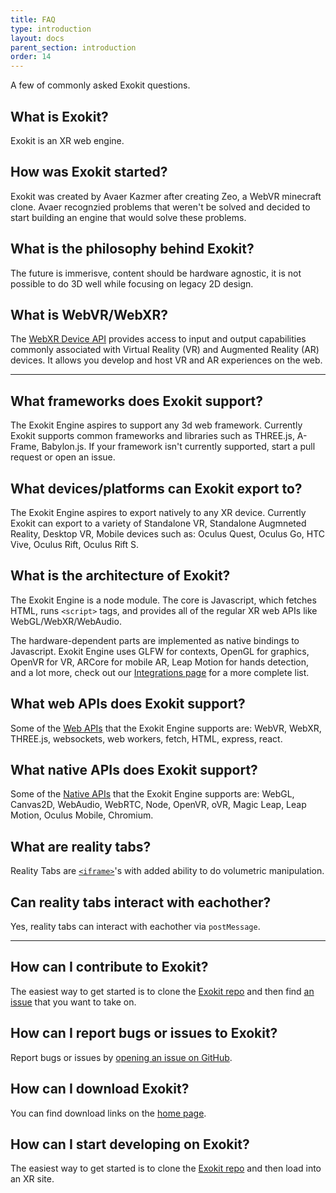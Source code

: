 ```yaml
---
title: FAQ
type: introduction
layout: docs
parent_section: introduction
order: 14
---
```


A few of commonly asked Exokit questions.

## What is Exokit?  
Exokit is an XR web engine.

## How was Exokit started?
Exokit was created by Avaer Kazmer after creating Zeo, a WebVR minecraft clone. Avaer recognzied problems that weren't be solved and decided to start building an engine that would solve these problems.

## What is the philosophy behind Exokit?
The future is immerisve, content should be hardware agnostic, it is not possible to do 3D well while focusing on legacy 2D design.

## What is WebVR/WebXR?
The [WebXR Device API](https://github.com/immersive-web/webxr/blob/master/explainer.md) provides access to input and output capabilities commonly associated with Virtual Reality (VR) and Augmented Reality (AR) devices. It allows you develop and host VR and AR experiences on the web.

--------------------------------------------

## What frameworks does Exokit support?
The Exokit Engine aspires to support any 3d web framework. Currently Exokit supports common frameworks and libraries such as THREE.js, A-Frame, Babylon.js. If your framework isn't currently supported, start a pull request or open an issue.

## What devices/platforms can Exokit export to?
The Exokit Engine aspires to export natively to any XR device. Currently Exokit can export to a variety of Standalone VR, Standalone Augmneted Reality, Desktop VR, Mobile devices such as: Oculus Quest, Oculus Go, HTC Vive, Oculus Rift, Oculus Rift S.

## What is the architecture of Exokit?
The Exokit Engine is a node module. The core is Javascript, which fetches HTML, runs `<script>` tags, and provides all of the regular XR web APIs like WebGL/WebXR/WebAudio.

The hardware-dependent parts are implemented as native bindings to Javascript. Exokit Engine uses GLFW for contexts, OpenGL for graphics, OpenVR for VR, ARCore for mobile AR, Leap Motion for hands detection, and a lot more, check out our [Integrations page](../overview/techIntegrations.html) for a more complete list.

## What web APIs does Exokit support?
Some of the [Web APIs](../apis/webAPIs) that the Exokit Engine supports are: WebVR, WebXR, THREE.js, websockets, web workers, fetch, HTML, express, react.

## What native APIs does Exokit support?
Some of the [Native APIs](../apis/nativeAPIs) that the Exokit Engine supports are: WebGL, Canvas2D, WebAudio, WebRTC, Node, OpenVR, oVR, Magic Leap, Leap Motion, Oculus Mobile, Chromium.

## What are reality tabs?
Reality Tabs are [`<iframe>`](../apis/iframeAPI)'s with added ability to do volumetric manipulation.

## Can reality tabs interact with eachother?
Yes, reality tabs can interact with eachother via `postMessage`.


--------------------------------------------

## How can I contribute to Exokit?
The easiest way to get started is to clone the [Exokit repo](https://github.com/exokitxr/exokit) and then find [an issue](https://github.com/exokitxr/exokit/issues) that you want to take on.

## How can I report bugs or issues to Exokit?
Report bugs or issues by [opening an issue on GitHub](https://github.com/exokitxr/exokit/issues/new/choose).

## How can I download Exokit?
You can find download links on the [home page](https://exokit.org/).

## How can I start developing on Exokit?
The easiest way to get started is to clone the [Exokit repo](https://github.com/exokitxr/exokit) and then load into an XR site.

